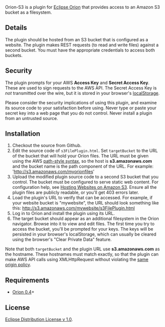 Orion-S3 is a plugin for [Eclipse Orion](http://wiki.eclipse.org/Orion) that provides access
to an Amazon S3 bucket as a filesystem.

Details
-------
The plugin should be hosted from an S3 bucket that is configured as a website. The plugin makes REST requests 
(to read and write files) against a second bucket. You must have the appropriate credentials to access both buckets.

Security
--------
The plugin prompts for your AWS **Access Key** and **Secret Access Key**. These are used to sign requests
to the AWS API. The Secret Access Key is *not* transmitted over the wire, but it is stored in your browser's 
[localStorage](https://developer.mozilla.org/en/DOM/Storage#localStorage).

Please consider the security implications of using this plugin, and examine its source code to your satisfaction
before using. Never type or paste your secret key into a web page that you do not control. Never install a plugin
from an untrusted source.

Installation
------------
1. Checkout the source from Github.
2. Edit the source code of ```s3FilePlugin.html```. Set ```targetBucket``` to the URL of the bucket that will hold your Orion files.
   The URL must be given using the AWS [path-style syntax](http://docs.amazonwebservices.com/AmazonS3/latest/dev/VirtualHosting.html#d0e4464),
   so the host is **s3.amazonaws.com** and the bucket name is the path component of the URL.
   For example:
       'http://s3.amazonaws.com/myorionfiles'
3. Upload the modified plugin source code to a second S3 bucket that you control. The bucket must be configured to serve static web content.
   For configuration help, see [Hosting Websites on Amazon S3](http://docs.amazonwebservices.com/AmazonS3/latest/dev/WebsiteHosting.html?r=499).
   Ensure all the plugin files are publicly readable, or you'll get 403 errors later.
4. Load the plugin's URL to verify that can be accessed.
   For example, if your website bucket is "mywebsite", the URL should look something like this:
       http://s3.amazonaws.com/mywebsite/s3FilePlugin.html
5. Log in to Orion and install the plugin using its URL.
6. The target bucket should appear as an additional filesystem in the Orion navigator. 
   Browse into it to view and edit files. The first time you try to access the bucket, you'll be prompted for your keys.
   The keys will be persisted in your browser's localStorage, which can usually be cleared using the browser's "Clear Private Data" feature.

Note that both ```targetBucket``` and the plugin URL use **s3.amazonaws.com** as the hostname. These hostnames must match exactly, so that
the plugin can make AWS API calls using XMLHttpRequest without violating the [same origin policy](https://developer.mozilla.org/En/Same_origin_policy_for_JavaScript).

Requirements
------------
* [Orion 0.4](http://download.eclipse.org/orion/)+

License
-------
[Eclipse Distribution License v 1.0](http://www.eclipse.org/org/documents/edl-v10.html).

